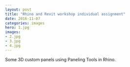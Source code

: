 ```yaml
---
layout: post
title: "Rhino and Revit workshop individual assignment"
date: 2016-11-07
categories: images
hero: 1.jpg
images:
- 2.jpg
- 3.jpg
- 4.jpg
---
```

Some 3D custom panels using Paneling Tools in Rhino.

